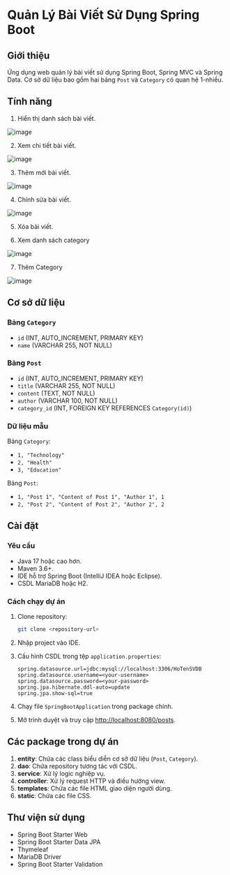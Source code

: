

# Quản Lý Bài Viết Sử Dụng Spring Boot

## Giới thiệu

Ứng dụng web quản lý bài viết sử dụng Spring Boot, Spring MVC và Spring Data. Cơ sở dữ liệu bao gồm hai bảng `Post` và `Category` có quan hệ 1-nhiều.

## Tính năng

1. Hiển thị danh sách bài viết.

![image](https://github.com/user-attachments/assets/579cd818-9c64-4a5f-ba71-adc36676aad7)


2. Xem chi tiết bài viết.

![image](https://github.com/user-attachments/assets/0ad2a7c5-1760-4f3f-b83e-819657033960)

   
3. Thêm mới bài viết.

![image](https://github.com/user-attachments/assets/0ee819d1-1e41-4d98-a18f-67fc02514622)


4. Chỉnh sửa bài viết.

![image](https://github.com/user-attachments/assets/3534c630-801c-42df-a739-28e46ee4995c)


5. Xóa bài viết.

6. Xem danh sách category

![image](https://github.com/user-attachments/assets/4f61a991-79e6-4d6f-acb0-ebf2b8c4397e)


7. Thêm Category

![image](https://github.com/user-attachments/assets/b9400a2e-305e-4f6e-8ec8-2fb8df25a926)


## Cơ sở dữ liệu

### Bảng `Category`
- `id` (INT, AUTO_INCREMENT, PRIMARY KEY)
- `name` (VARCHAR 255, NOT NULL)

### Bảng `Post`
- `id` (INT, AUTO_INCREMENT, PRIMARY KEY)
- `title` (VARCHAR 255, NOT NULL)
- `content` (TEXT, NOT NULL)
- `author` (VARCHAR 100, NOT NULL)
- `category_id` (INT, FOREIGN KEY REFERENCES `Category(id)`)

### Dữ liệu mẫu
Bảng `Category`:
- `1, "Technology"`
- `2, "Health"`
- `3, "Education"`

Bảng `Post`:
- `1, "Post 1", "Content of Post 1", "Author 1", 1`
- `2, "Post 2", "Content of Post 2", "Author 2", 2`

## Cài đặt

### Yêu cầu
- Java 17 hoặc cao hơn.
- Maven 3.6+.
- IDE hỗ trợ Spring Boot (IntelliJ IDEA hoặc Eclipse).
- CSDL MariaDB hoặc H2.

### Cách chạy dự án

1. Clone repository:
   ```bash
   git clone <repository-url>
   ```

2. Nhập project vào IDE.

3. Cấu hình CSDL trong tệp `application.properties`:
   ```properties
   spring.datasource.url=jdbc:mysql://localhost:3306/HoTenSVDB
   spring.datasource.username=<your-username>
   spring.datasource.password=<your-password>
   spring.jpa.hibernate.ddl-auto=update
   spring.jpa.show-sql=true
   ```

4. Chạy file `SpringBootApplication` trong package chính.

5. Mở trình duyệt và truy cập [http://localhost:8080/posts](http://localhost:8080/posts).

## Các package trong dự án

1. **entity**: Chứa các class biểu diễn cơ sở dữ liệu (`Post`, `Category`).
2. **dao**: Chứa repository tương tác với CSDL.
3. **service**: Xử lý logic nghiệp vụ.
4. **controller**: Xử lý request HTTP và điều hướng view.
5. **templates**: Chứa các file HTML giao diện người dùng.
6. **static**: Chứa các file CSS.

## Thư viện sử dụng
- Spring Boot Starter Web
- Spring Boot Starter Data JPA
- Thymeleaf
- MariaDB Driver
- Spring Boot Starter Validation


